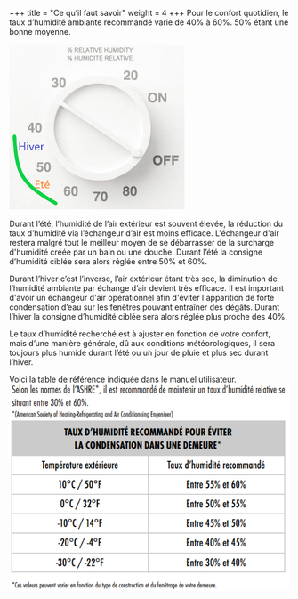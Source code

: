 +++
title = "Ce qu’il faut savoir"
weight = 4
+++
Pour le confort quotidien, le taux d’humidité ambiante recommandé varie de 40% à 60%. 50% étant une bonne moyenne.

![Consigne été vs hiver](consigne_ete_hiver_small.png)

Durant l’été, l’humidité de l’air extérieur est souvent élevée, la réduction du taux d’humidité via l’échangeur d’air est moins efficace. L'échangeur d'air restera malgré tout le meilleur moyen de se débarrasser de la surcharge d'humidité créée par un bain ou une douche.
Durant l’été la consigne d’humidité ciblée sera alors réglée entre 50% et 60%.

Durant l’hiver c’est l’inverse, l’air extérieur étant très sec, la diminution de l’humidité ambiante par échange d’air devient très efficace. Il est important d'avoir un échangeur d'air opérationnel afin d'éviter l'apparition de forte condensation d’eau sur les fenêtres pouvant entraîner des dégâts.
Durant l’hiver la consigne d’humidité ciblée sera alors réglée plus proche des 40%.

Le taux d’humidité recherché est à ajuster en fonction de votre confort, mais d’une manière générale, dû aux conditions météorologiques, il sera toujours plus humide durant l’été ou un jour de pluie et plus sec durant l’hiver.

Voici la table de référence indiquée dans le manuel utilisateur.
![Recommandation consigne](recommandation_consigne.png)
